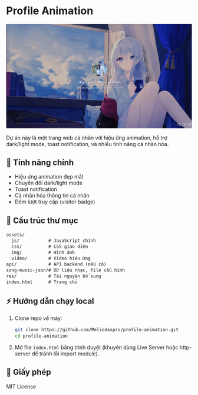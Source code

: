 # Profile Animation

![Demo Animation](docs/img/demo.gif)

Dự án này là một trang web cá nhân với hiệu ứng animation, hỗ trợ dark/light mode, toast notification, và nhiều tính năng cá nhân hóa.

## 🚀 Tính năng chính
- Hiệu ứng animation đẹp mắt
- Chuyển đổi dark/light mode
- Toast notification
- Cá nhân hóa thông tin cá nhân
- Đếm lượt truy cập (visitor badge)

## 📁 Cấu trúc thư mục
```
assets/
  js/           # JavaScript chính
  css/          # CSS giao diện
  img/          # Hình ảnh
  video/        # Video hiệu ứng
api/            # API backend (nếu có)
song-music-json/# Dữ liệu nhạc, file cấu hình
res/            # Tài nguyên bổ sung
index.html      # Trang chủ
```

## ⚡ Hướng dẫn chạy local
1. Clone repo về máy:
   ```sh
   git clone https://github.com/Meliodaspro/profile-animation.git
   cd profile-animation
   ```
2. Mở file `index.html` bằng trình duyệt (khuyên dùng Live Server hoặc http-server để tránh lỗi import module).


## 📜 Giấy phép
MIT License 